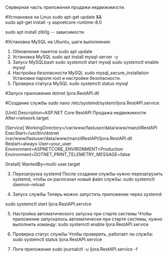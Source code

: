 Серверная часть приложения продажи недвижимости.

#Устнановка на Linux 
sudo apt-get update && \
  sudo apt-get install -y aspnetcore-runtime-8.0

sudo apt install zlib1g -- зависимости

#Установка MySQL на Ubuntu, шаги выполнения:
1. Обновление пакетов
sudo apt update
2. Установка MySQL
sudo apt install mysql-server -y
3. Запуск MySQLbash
sudo systemctl start mysql
sudo systemctl enable mysql
4. Настройка безопасности MySQL
sudo mysql_secure_installation
Установки пароля root и настройки безопасности.
5. Проверка статуса MySQL
sudo systemctl status mysql

#Запуск приложения 
dotnet Ijora.RestAPI.dll

#Создание службы
sudo nano /etc/systemd/system/Ijora.RestAPI.service

[Unit]
Description=ASP.NET Core RestAPI Продажа недвижимости
After=network.target

[Service]
WorkingDirectory=/var/www/fastuser/data/www/manzilRestAPI
ExecStart=/usr/bin/dotnet /var/www/fastuser/data/www/manzilRestAPI/Ijora.RestAPI.dll
Restart=always
User=your_user
Environment=ASPNETCORE_ENVIRONMENT=Production
Environment=DOTNET_PRINT_TELEMETRY_MESSAGE=false

[Install]
WantedBy=multi-user.target

3. Перезагрузка systemd
После создания службы нужно перезагрузить systemd, чтобы он распознал новый файл службы:
sudo systemctl daemon-reload

4. Запуск службы
Теперь можно запустить приложение через systemd:

sudo systemctl start Ijora.RestAPI.service

5. Настройка автоматического запуска при старте системы
Чтобы приложение запускалось автоматически при старте системы, нужно выполнить команду:
sudo systemctl enable Ijora.RestAPI.service


6. Проверка статус службы
Чтобы проверить, работает ли служба:
sudo systemctl status Ijora.RestAPI.service

7. Логи приложения
sudo journalctl -u  Ijora.RestAPI.service -f
